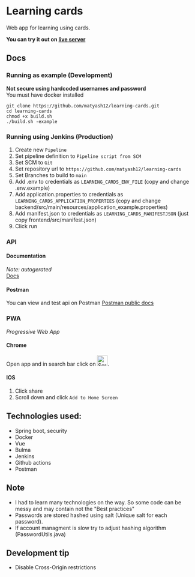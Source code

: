 # Learning cards
Web app for learning using cards.

**You can try it out on [live server](https://www.learn.hajek.live/user/login)**

## Docs
### Running as example (Development)
**Not secure using hardcoded usernames and password** <br/>
You must have docker installed
```
git clone https://github.com/matyash12/learning-cards.git
cd learning-cards
chmod +x build.sh
./build.sh -example
```
### Running using Jenkins (Production)
1. Create new `Pipeline`
2. Set pipeline definition to `Pipeline script from SCM`
3. Set SCM to `Git`
4. Set repository url to `https://github.com/matyash12/learning-cards`
5. Set Branches to build to `main`
6. Add .env to credentials as `LEARNING_CARDS_ENV_FILE` (copy and change .env.example)
7. Add application.properties to credentials as `LEARNING_CARDS_APPLICATION_PROPERTIES` (copy and change backend/src/main/resources/application_example.properties)
8. Add manifest.json to credentials as `LEARNING_CARDS_MANIFESTJSON` (just copy frontend/src/manifest.json)
9. Click run

### API
#### Documentation
*Note: autogerated* </br>
[Docs](https://documenter.getpostman.com/view/23011773/2s9YkuXxkm)
#### Postman
You can view and test api on Postman
[Postman public docs](https://elements.getpostman.com/redirect?entityId=23011773-bbce6d9f-fcb5-4de3-9357-f43d438b60d9&entityType=collection)

### PWA
*Progressive Web App*
#### Chrome
Open app and in search bar click on <img width="28" alt="Screenshot 2023-12-27 at 15 57 05" src="https://github.com/matyash12/learning-cards/assets/93146910/b94bba76-0394-4dfb-aa97-85a4c2a28d13">.
#### IOS
1. Click share
2. Scroll down and click `Add to Home Screen`

## Technologies used:
* Spring boot, security
* Docker
* Vue
* Bulma
* Jenkins
* Github actions
* Postman

## Note
* I had to learn many technologies on the way. So some code can be messy and may contain not the "Best practices"
* Passwords are stored hashed using salt (Unique salt for each password).
* If account managment is slow try to adjust hashing algorithm (PasswordUtils.java)


## Development tip
* Disable Cross-Origin restrictions
